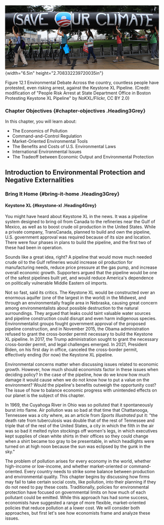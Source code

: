 ![](media/12-introduction-to-environmental-protection-and-negative-externalities_rId20.jpeg){width="6.5in" height="2.708332239720035in"}

Figure 12.1 Environmental Debate Across the country, countless people
have protested, even risking arrest, against the Keystone XL Pipeline.
(Credit: modification of \"People Risk Arrest at State Department Office
in Boston Protesting Keystone XL Pipeline\" by NoKXL/Flickr, CC BY 2.0)

### Chapter Objectives {#chapter-objectives .Heading3Grey}

In this chapter, you will learn about:

-   The Economics of Pollution
-   Command-and-Control Regulation
-   Market-Oriented Environmental Tools
-   The Benefits and Costs of U.S. Environmental Laws
-   International Environmental Issues
-   The Tradeoff between Economic Output and Environmental Protection

## Introduction to Environmental Protection and Negative Externalities

### Bring It Home {#bring-it-home .Heading3Grey}

#### Keystone XL {#keystone-xl .Heading4Grey}

You might have heard about Keystone XL in the news. It was a pipeline
system designed to bring oil from Canada to the refineries near the Gulf
of Mexico, as well as to boost crude oil production in the United
States. While a private company, TransCanada, planned to build and own
the pipeline, U.S. government approval was required because of its size
and location. There were four phases in plans to build the pipeline, and
the first two of these had been in operation.

Sounds like a great idea, right? A pipeline that would move much needed
crude oil to the Gulf refineries would increase oil production for
manufacturing needs, reduce price pressure at the gas pump, and increase
overall economic growth. Supporters argued that the pipeline would be
one of the safest pipelines built yet, and would reduce America's
dependence on politically vulnerable Middle Eastern oil imports.

Not so fast, said its critics. The Keystone XL would be constructed over
an enormous aquifer (one of the largest in the world) in the Midwest,
and through an environmentally fragile area in Nebraska, causing great
concern among environmentalists about possible destruction to the
natural surroundings. They argued that leaks could taint valuable water
sources and pipeline construction could disrupt and even harm indigenous
species. Environmentalist groups fought government approval of the
proposed pipeline construction, and in November 2015, the Obama
administration refused to grant the cross-border permit necessary to
build the Keystone XL pipeline. In 2017, the Trump administration sought
to grant the necessary cross-border permit, and legal challenges
emerged. In 2021, President Biden, on his first day in office, canceled
the cross-border permit, effectively ending (for now) the Keystone XL
pipeline.

Environmental concerns matter when discussing issues related to economic
growth. However, how much should economists factor in these issues when
deciding policy? In the case of the pipeline, how do we know how much
damage it would cause when we do not know how to put a value on the
environment? Would the pipeline\'s benefits outweigh the opportunity
cost? The issue of how to balance economic progress with unintended
effects on our planet is the subject of this chapter.

In 1969, the Cuyahoga River in Ohio was so polluted that it
spontaneously burst into flame. Air pollution was so bad at that time
that Chattanooga, Tennessee was a city where, as an article from *Sports
Illustrated* put it: "the death rate from tuberculosis was double that
of the rest of Tennessee and triple that of the rest of the United
States, a city in which the filth in the air was so bad it melted nylon
stockings off women's legs, in which executives kept supplies of clean
white shirts in their offices so they could change when a shirt became
too gray to be presentable, in which headlights were turned on at high
noon because the sun was eclipsed by the gunk in the sky."

The problem of pollution arises for every economy in the world, whether
high-income or low-income, and whether market-oriented or
command-oriented. Every country needs to strike some balance between
production and environmental quality. This chapter begins by discussing
how firms may fail to take certain social costs, like pollution, into
their planning if they do not need to pay these costs. Traditionally,
policies for environmental protection have focused on governmental
limits on how much of each pollutant could be emitted. While this
approach has had some success, economists have suggested a range of more
flexible, market-oriented policies that reduce pollution at a lower
cost. We will consider both approaches, but first let's see how
economists frame and analyze these issues.
